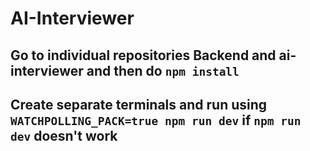 # AI-Interviewer

## Go to individual repositories Backend and ai-interviewer and then do `npm install`
## Create separate terminals and run using `WATCHPOLLING_PACK=true npm run dev` if `npm run dev` doesn't work
